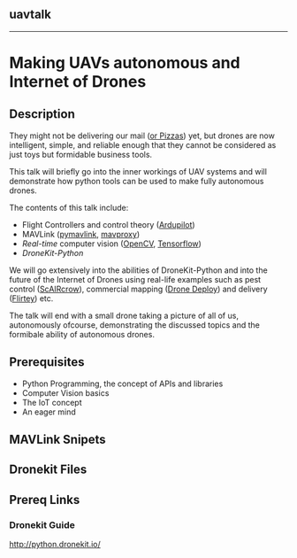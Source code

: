## uavtalk
----------

# Making UAVs autonomous and Internet of Drones

## Description

They might not be delivering our mail ([or Pizzas][1]) yet, but drones are now intelligent, simple, and reliable enough that they cannot be considered as just toys but formidable business tools.

This talk will briefly go into the inner workings of UAV systems and will demonstrate how python tools can be used to make fully autonomous drones.

The contents of this talk include:

 - Flight Controllers and control theory ([Ardupilot][2])
 - MAVLink ([pymavlink][3], [mavproxy][4])
 - _Real-time_ computer vision ([OpenCV][5], [Tensorflow][6])
 - _DroneKit-Python_

We will go extensively into the abilities of DroneKit-Python and into the future of the Internet of Drones using real-life examples such as pest control ([ScAIRcrow][7]), 
commercial mapping ([Drone Deploy][8]) and delivery ([Flirtey][9]) etc.

The talk will end with a small drone taking a picture of all of us, autonomously ofcourse, demonstrating the discussed topics and the formibale ability of autonomous drones.


  [1]: https://www.dominos.com.au/inside-dominos/media/november-2016-pizza-by-drone-a-reality-with-world-first-customer-deliveries-in-new-zealand
  [2]: http://ardupilot.org/
  [3]: https://pypi.org/project/pymavlink/
  [4]: https://github.com/ArduPilot/MAVProxy
  [5]: https://pypi.org/project/opencv-python/
  [6]: https://github.com/tensorflow/models/tree/master/research/object_detection
  [7]: http://scaircrow.com/
  [8]: https://www.dronedeploy.com/
  [9]: https://www.flirtey.com/
  
## Prerequisites
 - Python Programming, the concept of APIs and libraries
 - Computer Vision basics
 - The IoT concept
 - An eager mind

## MAVLink Snipets

## Dronekit Files

## Prereq Links
### Dronekit Guide
http://python.dronekit.io/

